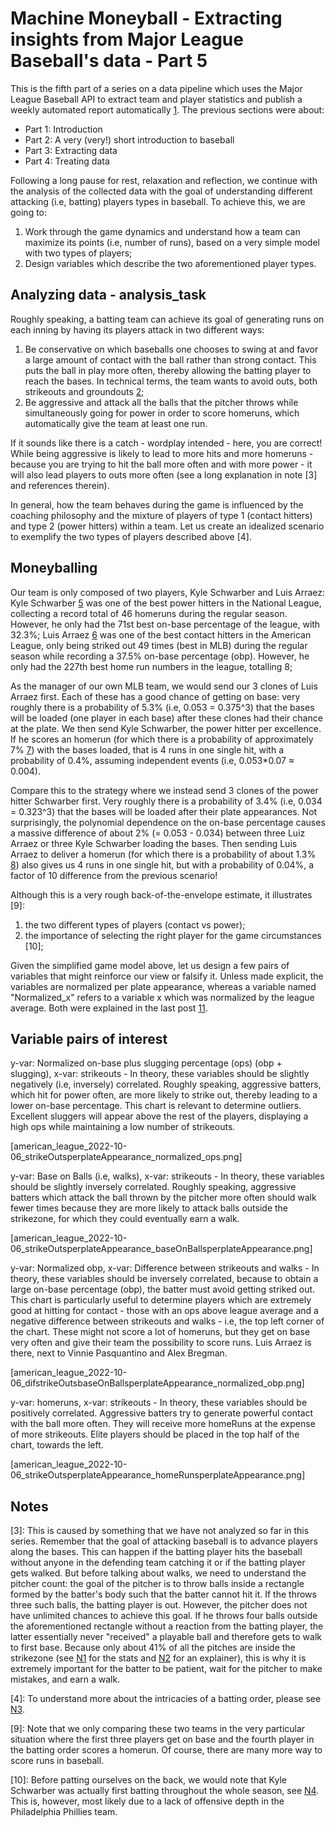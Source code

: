# Machine Moneyball - Extracting insights from Major League Baseball's data - Part 5

This is the fifth part of a series on a data pipeline which uses the Major League Baseball API to extract team and player statistics and publish a weekly automated report automatically [1](https://github.com/lbventura/mlb-airflow-data-pipeline). The previous sections were about:

- Part 1: Introduction
- Part 2: A very (very!) short introduction to baseball
- Part 3: Extracting data
- Part 4: Treating data

Following a long pause for rest, relaxation and reflection, we continue with the analysis of the collected data with the goal of understanding different attacking (i.e, batting) players types in baseball. To achieve this, we are going to:

1. Work through the game dynamics and understand how a team can maximize its points (i.e, number of runs), based on a very simple model with two types of players;
2. Design variables which describe the two aforementioned player types.

## Analyzing data - analysis_task

Roughly speaking, a batting team can achieve its goal of generating runs on each inning by having its players attack in two different ways:

1. Be conservative on which baseballs one chooses to swing at and favor a large amount of contact with the ball rather than strong contact. This puts the ball in play more often, thereby allowing the batting player to reach the bases. In technical terms, the team wants to avoid outs, both strikeouts and groundouts [2](https://www.mlb.com/glossary/standard-stats/groundout);
2. Be aggressive and attack all the balls that the pitcher throws while simultaneously going for power in order to score homeruns, which automatically give the team at least one run.


If it sounds like there is a catch - wordplay intended - here, you are correct! While being aggressive is likely to lead to more hits and more homeruns - because you are trying to hit the ball more often and with more power - it will also lead players to outs more often (see a long explanation in note [3] and references therein).

In general, how the team behaves during the game is influenced by the coaching philosophy and the mixture of players of type 1 (contact hitters) and type 2 (power hitters) within a team. Let us create an idealized scenario to exemplify the two types of players described above [4].

## Moneyballing

Our team is only composed of two players, Kyle Schwarber and Luis Arraez:
Kyle Schwarber [5](https://www.mlb.com/player/kyle-schwarber-656941) was one of the best power hitters in the National League, collecting a record total of 46 homeruns during the regular season. However, he only had the 71st best on-base percentage of the league, with 32.3%;
Luis Arraez [6](https://www.mlb.com/player/luis-arraez-650333) was one of the best contact hitters in the American League, only being striked out 49 times (best in MLB) during the regular season while recording a 37.5% on-base percentage (obp). However, he only had the 227th best home run numbers in the league, totalling 8;

As the manager of our own MLB team, we would send our 3 clones of Luis Arraez first. Each of these has a good chance of getting on base: very roughly there is a probability of 5.3% (i.e, 0.053 = 0.375^3) that the bases will be loaded (one player in each base) after these clones had their chance at the plate. We then send Kyle Schwarber, the power hitter per excellence. If he scores an homerun (for which there is a probability of approximately 7% [7](https://www.baseball-reference.com/players/s/schwaky01.shtml)) with the bases loaded, that is 4 runs in one single hit, with a probability of 0.4%, assuming independent events (i.e, 0.053*0.07 ≈ 0.004).

Compare this to the strategy where we instead send 3 clones of the power hitter Schwarber first. Very roughly there is a probability of 3.4% (i.e, 0.034 = 0.323^3) that the bases will be loaded after their plate appearances. Not surprisingly, the polynomial dependence on the on-base percentage causes a massive difference of about 2% (= 0.053 - 0.034) between three Luiz Arraez or three Kyle Schwarber loading the bases. Then sending Luis Arraez to deliver a homerun (for which there is a probability of about 1.3% [8](https://www.baseball-reference.com/players/a/arraelu01.shtml)) also gives us 4 runs in one single hit, but with a probability of 0.04%, a factor of 10 difference from the previous scenario!

Although this is a very rough back-of-the-envelope estimate, it illustrates [9]:
1. the two different types of players (contact vs power);
2. the importance of selecting the right player for the game circumstances [10];

Given the simplified game model above, let us design a few pairs of variables that might reinforce our view or falsify it. Unless made explicit, the variables are normalized per plate appearance, whereas a variable named "Normalized_x" refers to a variable x which was normalized by the league average. Both were explained in the last post [11](https://www.linkedin.com/pulse/machine-moneyball-extracting-insights-from-major-4-ventura-phd).

## Variable pairs of interest

y-var: Normalized on-base plus slugging percentage (ops) (obp + slugging), x-var: strikeouts - In theory, these variables should be slightly negatively (i.e, inversely) correlated. Roughly speaking, aggressive batters, which hit for power often, are more likely to strike out, thereby leading to a lower on-base percentage. This chart is relevant to determine outliers. Excellent sluggers will appear above the rest of the players, displaying a high ops while maintaining a low number of strikeouts.

[american_league_2022-10-06_strikeOutsperplateAppearance_normalized_ops.png]

y-var: Base on Balls (i.e, walks), x-var: strikeouts - In theory, these variables should be slightly inversely correlated. Roughly speaking, aggressive batters which attack the ball thrown by the pitcher more often should walk fewer times because they are more likely to attack balls outside the strikezone, for which they could eventually earn a walk.

[american_league_2022-10-06_strikeOutsperplateAppearance_baseOnBallsperplateAppearance.png]

y-var: Normalized obp, x-var: Difference between strikeouts and walks - In theory, these variables should be inversely correlated, because to obtain a large on-base percentage (obp), the batter must avoid getting striked out. This chart is particularly useful to determine players which are extremely good at hitting for contact - those with an ops above league average and a negative difference between strikeouts and walks - i.e, the top left corner of the chart. These might not score a lot of homeruns, but they get on base very often and give their team the possibility to score runs. Luis Arraez is there, next to Vinnie Pasquantino and Alex Bregman.

[american_league_2022-10-06_difstrikeOutsbaseOnBallsperplateAppearance_normalized_obp.png]

y-var: homeruns, x-var: strikeouts - In theory, these variables should be positively correlated. Aggressive batters try to generate powerful contact with the ball more often. They will receive more homeRuns at the expense of more strikeouts. Elite players should be placed in the top half of the chart, towards the left.

[american_league_2022-10-06_strikeOutsperplateAppearance_homeRunsperplateAppearance.png]


## Notes

[3]: This is caused by something that we have not analyzed so far in this series. Remember that the goal of attacking baseball is to advance players along the bases. This can happen if the batting player hits the baseball without anyone in the defending team catching it or if the batting player gets walked. But before talking about walks, we need to understand the pitcher count: the goal of the pitcher is to throw balls inside a rectangle formed by the batter's body such that the batter cannot hit it. If the throws three such balls, the batting player is out. However, the pitcher does not have unlimited chances to achieve this goal. If he throws four balls outside the aforementioned rectangle without a reaction from the batting player, the latter essentially never "received" a playable ball and therefore gets to walk to first base. Because only about 41% of all the pitches are inside the strikezone (see [N1](https://www.fangraphs.com/leaders.aspx?pos=all&stats=bat&lg=all&qual=0&type=5&season=2022&month=0&season1=1901&ind=0&team=0,ss&rost=0&age=&filter=&players=0&startdate=&enddate=) for the stats and [N2](https://library.fangraphs.com/offense/plate-discipline/) for an explainer), this is why it is extremely important for the batter to be patient, wait for the pitcher to make mistakes, and earn a walk.

[4]: To understand more about the intricacies of a batting order, please see [N3](https://www.baseball-reference.com/bullpen/Batting_order).

[9]: Note that we only comparing these two teams in the very particular situation where the first three players get on base and the fourth player in the batting order scores a homerun. Of course, there are many more way to score runs in baseball.

[10]: Before patting ourselves on the back, we would note that Kyle Schwarber was actually first batting throughout the whole season, see [N4](https://www.lineups.com/mlb/lineups/philadelphia-phillies). This is, however, most likely due to a lack of offensive depth in the Philadelphia Phillies team.
